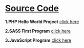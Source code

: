 # [Source Code]()

**1.PHP Hello World Project**  [click here](https://github.com/Muhammed-Javith/MyRepo-MJ/tree/main/PHP%20Hello%20World%20Project)

**2.SASS First Program**  [click here](https://github.com/Muhammed-Javith/MyRepo-MJ/tree/main/SASS%20First%20Program)

**3.JavaScript Program**  [click here](https://github.com/Muhammed-Javith/MyRepo-MJ/tree/main/JavaScript%20Basics)
